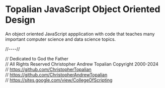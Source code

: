 # Topalian JavaScript Object Oriented Design

An object oriented JavaScript appplication with code that teaches many important computer science and data science topics.

//----//

// Dedicated to God the Father  
// All Rights Reserved  Christopher Andrew Topalian Copyright 2000-2024  
// https://github.com/ChristopherTopalian  
// https://github.com/ChristopherAndrewTopalian  
// https://sites.google.com/view/CollegeOfScripting  


